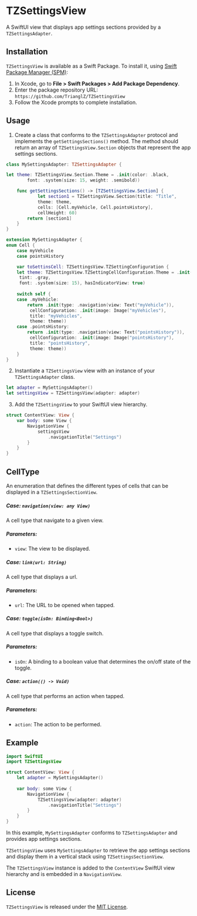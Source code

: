 
# TZSettingsView

A SwiftUI view that displays app settings sections provided by a `TZSettingsAdapter`.

## Installation

`TZSettingsView` is available as a Swift Package. To install it, using [Swift Package Manager (SPM)](https://swift.org/package-manager/):

1.  In Xcode, go to **File > Swift Packages > Add Package Dependency**.
2.  Enter the package repository URL: `https://github.com/TrianglZ/TZSettingsView`
3.  Follow the Xcode prompts to complete installation.

## Usage

1. Create a class that conforms to the `TZSettingsAdapter` protocol and implements the `getSettingsSections()` method. The method should return an array of `TZSettingsView.Section` objects that represent the app settings sections.

```swift
class MySettingsAdapter: TZSettingsAdapter {

let theme: TZSettingsView.Section.Theme = .init(color: .black,
        font: .system(size: 15, weight: .semibold))

    func getSettingsSections() -> [TZSettingsView.Section] {
            let section1 = TZSettingsView.Section(title: "Title",
            theme: theme, 
            cells: [Cell.myVehicle, Cell.pointsHistory],
            cellHeight: 60)
        return [section1]
    }
}

extension MySettingsAdapter { 
enum Cell {
    case myVehicle
    case pointsHistory

    var toSettinsCell: TZSettingsView.TZSettingConfiguration {
    let theme: TZSettingsView.TZSettingCellConfiguration.Theme = .init(color: .black,
     tint: .gray,
     font: .system(size: 15), hasIndicatorView: true)
    
    switch self {
    case .myVehicle:
        return .init(type: .navigation(view: Text("myVehicle")),
         cellConfiguration: .init(image: Image("myVehicles"), 
         title: "myVehicles",
         theme: theme))
    case .pointsHistory:
        return .init(type: .navigation(view: Text("pointsHistory")),
         cellConfiguration: .init(image: Image("pointsHistory"), 
         title: "pointsHistory",
         theme: theme))
    }
}
```

2. Instantiate a `TZSettingsView` view with an instance of your `TZSettingsAdapter` class.

```swift
let adapter = MySettingsAdapter()
let settingsView = TZSettingsView(adapter: adapter)
```

3. Add the `TZSettingsView` to your SwiftUI view hierarchy.

```swift
struct ContentView: View {
    var body: some View {
        NavigationView {
            settingsView
                .navigationTitle("Settings")
        }
    }
}
```

## CellType

An enumeration that defines the different types of cells that can be displayed in a `TZSettingsSectionView`.

#####  Case: `navigation(view: any View)`

A cell type that navigate to a given view.

##### Parameters:

-   `view`: The view to be displayed.

##### Case: `link(url: String)`

A cell type that displays a url.

##### Parameters:

-   `url`: The URL to be opened when tapped.

##### Case: `toggle(isOn: Binding<Bool>)`

A cell type that displays a toggle switch.

##### Parameters:

-   `isOn`: A binding to a boolean value that determines the on/off state of the toggle.

##### Case: `action(() -> Void)`

A cell type that performs an action when tapped.

##### Parameters:

-   `action`: The action to be performed.

## Example

```swift
import SwiftUI
import TZSettingsView

struct ContentView: View {
    let adapter = MySettingsAdapter()
    
    var body: some View {
        NavigationView {
            TZSettingsView(adapter: adapter)
                .navigationTitle("Settings")
        }
    }
}

```

In this example, `MySettingsAdapter` conforms to `TZSettingsAdapter` and provides app settings sections.

 `TZSettingsView` uses `MySettingsAdapter` to retrieve the app settings sections and display them in a vertical stack using `TZSettingsSectionView`. 

The `TZSettingsView` instance is added to the `ContentView` SwiftUI view hierarchy and is embedded in a `NavigationView`.

## License

`TZSettingsView` is released under the [MIT License](https://opensource.org/license/mit/).
